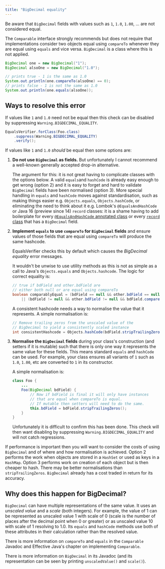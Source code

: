 ```yaml
---
title: "BigDecimal equality"
---
```

Be aware that `BigDecimal` fields with values such as `1`, `1.0`, `1.00`, ... are not considered equal.

The `Comparable` interface strongly recommends but does not require that implementations consider two objects equal using
`compareTo` whenever they are equal using `equals` and vice versa. `BigDecimal` is a class where this is not applied.

```java
BigDecimal one = new BigDecimal("1");
BigDecimal alsoOne = new BigDecimal("1.0");

// prints true - 1 is the same as 1.0
System.out.println(one.compareTo(alsoOne) == 0);
// prints false - 1 is not the same as 1.0
System.out.println(one.equals(alsoOne));
```

Ways to resolve this error
---
If values like `1` and `1.0` need not be equal then this check can be disabled by suppressing `Warning.BIGDECIMAL_EQUALITY`.

```java
EqualsVerifier.forClass(Foo.class)
    .suppress(Warning.BIGDECIMAL_EQUALITY)
    .verify();
```

If values like `1` and `1.0` *should* be equal then some options are:
1. **Do not use `BigDecimal` as fields.** But unfortunately I cannot recommend a well-known generally accepted drop-in alternative.

    The argument for this: it is not great having to complicate classes with the options below. A valid `equals`and
    `hashCode` is already easy enough to get wrong (option 2) and it is easy to forget and hard to validate `BigDecimal`
    fields have been normalised (option 3). More special handling in `equals` and `hashCode` moves against standardisation,
    such as making things easier e.g. `Objects.equals`, `Objects.hashCode`, or eliminating the need to think about it e.g.
    Lombok's `@EqualsAndHashCode` or Java 16 (preview since 14) `record` classes: it is a shame having to add boilerplate
    for every [`@EqualsAndHashCode` annotated class](https://stackoverflow.com/questions/36625347/how-to-make-lomboks-equalsandhashcode-work-with-bigdecimal)
    or every [`record` class](https://stackoverflow.com/questions/68690126/java-16-records-bigdecimal-equals-hashcode)
    that has a `BigDecimal` field.

2. **Implement `equals`  to use `compareTo` for `BigDecimal` fields** and ensure values of those fields that are equal using
    `compareTo` will produce the same hashcode.

    EqualsVerifier checks this by default which causes the *BigDecimal equality* error messages.

    It wouldn't be unwise to use utility methods as this is not as simple as a call to Java's `Objects.equals` and `Objects.hashcode`.
    The logic for correct equality is:

    ```java
    // true if bdField and other.bdField are
    // either both null or are equal using compareTo
    boolean comparablyEqual = (bdField == null && other.bdField == null)
        || (bdField != null && other.bdField != null && bdField.compareTo(other.bdField) == 0);
    ```

    A consistent hashcode needs a way to normalise the value that it represents. A simple normalisation is:

    ```java
    // Remove trailing zeros from the unscaled value of the
    // BigDecimal to yield a consistently scaled instance
    int consistentHashcode = Objects.hashCode(bdField.stripTrailingZeros());
    ```

3. **Normalise the `BigDecimal` fields** during your class's construction (and setters if it is mutable) such that there
    is only one way it represents the same value for these fields. This means standard `equals` and `hashCode` can be used.
    For example, your class ensures all variants of `1` such as `1.0`, `1.00`, etc are converted to `1` in its constructor.

    A simple normalisation is:

    ```java
    class Foo {
        ...
        Foo(BigDecimal bdField) {
            // Now if bdField is final it will only have instances
            // that are equal when compareTo is equal.
            // If mutable then setters will need to do the same.
            this.bdField = bdField.stripTrailingZeros();
        }
    }
    ```

    Unfortunately it is difficult to confirm this has been done. This check will then want disabling by suppressing `Warning.BIGDECIMAL_EQUALITY`
    and will not catch regressions.

If performance is important then you will want to consider the costs of using `BigDecimal` and of where and how normalisation
is achieved. Option 2 performs the work when objects are stored in a `HashSet` or used as keys in a `HashMap`. Option 3
performs work on creation of each object but is then cheaper to hash. There may be better normalisations than `stripTrailingZeros`.
`BigDecimal` already has a cost traded in return for its accuracy.

Why does this happen for BigDecimal?
---
`BigDecimal` can have multiple representations of the same value. It uses an *unscaled value* and a *scale* (both integers).
For example, the value of 1 can be represented as unscaled value 1 with scale of 0 (scale is the number of places after
the decimal point when 0 or greater) or as unscaled value 10 with scale of 1 resolving to 1.0. Its `equals` and `hashCode`
methods use both of these attributes in their calculation rather than the resolved value.

There is more information on `compareTo` and `equals` in the `Comparable` Javadoc and Effective Java's chapter on implementing `Comparable`.

There is more information on `BigDecimal` in its Javadoc (and its representation can be seen by printing `unscaledValue()` and `scale()`).
